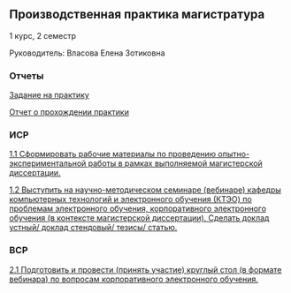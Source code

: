 ## Производственная практика магистратура
1 курс, 2 семестр

Руководитель: Власова Елена Зотиковна
### Отчеты
[Задание на практику](https://github.com/polinalazebnikova/Practice-mag-1-2023-june/blob/master/%D0%9D%D0%98%D0%A0%201%D0%BA_2%D1%81_%D0%B7%D0%B0%D0%B4%D0%B0%D0%BD%D0%B8%D0%B5.docx)

[Отчет о прохождении практики](https://github.com/polinalazebnikova/Practice-mag-1-2023-june/blob/master/%D0%9D%D0%98%D0%A0%201%D0%BA_2%D1%81_%D0%BE%D1%82%D1%87%D0%B5%D1%82.docx)
### ИСР
[1.1 Сформировать рабочие материалы по проведению опытно-экспериментальной работы в рамках выполняемой магистерской диссертации.](https://github.com/polinalazebnikova/Practice-mag-1-2023-june/blob/master/%D0%97%D0%B0%D0%B4%D0%B0%D0%BD%D0%B8%D1%8F/%D0%9B%D0%B0%D0%B7%D0%B5%D0%B1%D0%BD%D0%B8%D0%BA%D0%BE%D0%B2%D0%B0%20%D0%9F%D0%BE%D0%BB%D0%B8%D0%BD%D0%B0%20%D0%98%D0%A1%D0%A0%201.docx)

[1.2 Выступить на научно-методическом семинаре (вебинаре) кафедры компьютерных технологий и электронного обучения (КТЭО) по проблемам электронного обучения, корпоративного электронного обучения (в контексте магистерской диссертации). Сделать доклад устный/ доклад стендовый/ тезисы/ статью.](https://github.com/polinalazebnikova/Practice-mag-1-2023-june/blob/master/%D0%97%D0%B0%D0%B4%D0%B0%D0%BD%D0%B8%D1%8F/%D0%9B%D0%B0%D0%B7%D0%B5%D0%B1%D0%BD%D0%B8%D0%BA%D0%BE%D0%B2%D0%B0%20%D0%9F%D0%BE%D0%BB%D0%B8%D0%BD%D0%B0%20%D0%98%D0%A1%D0%A0%202.docx)

### ВСР

[2.1 Подготовить и провести (принять участие) круглый стол (в формате вебинара) по вопросам корпоративного электронного обучения.](https://github.com/polinalazebnikova/Practice-mag-1-2023-june/blob/master/%D0%97%D0%B0%D0%B4%D0%B0%D0%BD%D0%B8%D1%8F/%D0%9B%D0%B0%D0%B7%D0%B5%D0%B1%D0%BD%D0%B8%D0%BA%D0%BE%D0%B2%D0%B0%20%D0%9F%D0%BE%D0%BB%D0%B8%D0%BD%D0%B0%20%D0%92%D0%A1%D0%A0%201.docx)

